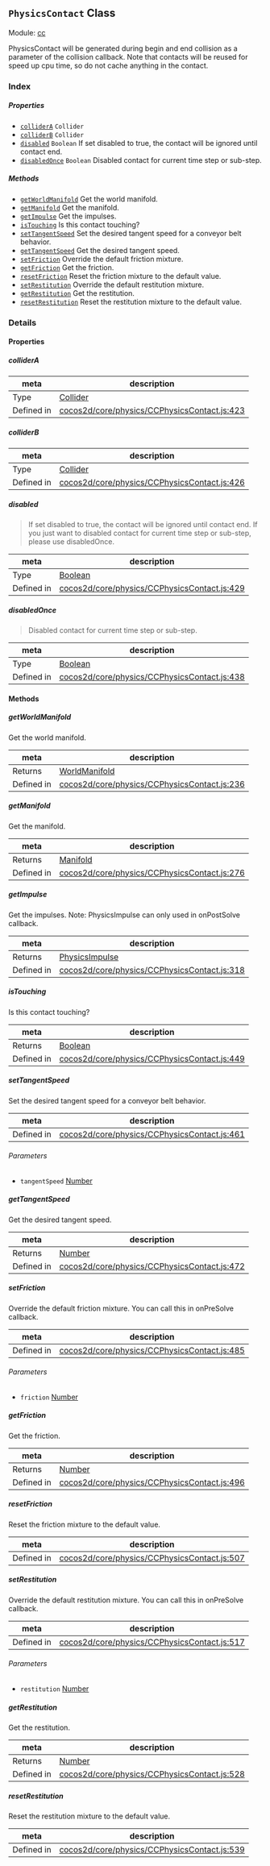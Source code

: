 ## `PhysicsContact` Class



Module: [cc](../modules/cc.md)


PhysicsContact will be generated during begin and end collision as a parameter of the collision callback.
Note that contacts will be reused for speed up cpu time, so do not cache anything in the contact.


### Index

##### Properties

  - [`colliderA`](#collidera) `Collider` 
  - [`colliderB`](#colliderb) `Collider` 
  - [`disabled`](#disabled) `Boolean` If set disabled to true, the contact will be ignored until contact end.
  - [`disabledOnce`](#disabledonce) `Boolean` Disabled contact for current time step or sub-step.



##### Methods

  - [`getWorldManifold`](#getworldmanifold) Get the world manifold.
  - [`getManifold`](#getmanifold) Get the manifold.
  - [`getImpulse`](#getimpulse) Get the impulses.
  - [`isTouching`](#istouching) Is this contact touching?
  - [`setTangentSpeed`](#settangentspeed) Set the desired tangent speed for a conveyor belt behavior.
  - [`getTangentSpeed`](#gettangentspeed) Get the desired tangent speed.
  - [`setFriction`](#setfriction) Override the default friction mixture.
  - [`getFriction`](#getfriction) Get the friction.
  - [`resetFriction`](#resetfriction) Reset the friction mixture to the default value.
  - [`setRestitution`](#setrestitution) Override the default restitution mixture.
  - [`getRestitution`](#getrestitution) Get the restitution.
  - [`resetRestitution`](#resetrestitution) Reset the restitution mixture to the default value.



### Details


#### Properties


##### colliderA

> 

| meta | description |
|------|-------------|
| Type | <a href="../classes/Collider.html" class="crosslink">Collider</a> |
| Defined in | [cocos2d/core/physics/CCPhysicsContact.js:423](https://github.com/cocos-creator/engine/blob/4f734a806d1fd7c4073fb064fddc961384fe67af/cocos2d/core/physics/CCPhysicsContact.js#L423) |



##### colliderB

> 

| meta | description |
|------|-------------|
| Type | <a href="../classes/Collider.html" class="crosslink">Collider</a> |
| Defined in | [cocos2d/core/physics/CCPhysicsContact.js:426](https://github.com/cocos-creator/engine/blob/4f734a806d1fd7c4073fb064fddc961384fe67af/cocos2d/core/physics/CCPhysicsContact.js#L426) |



##### disabled

> If set disabled to true, the contact will be ignored until contact end.
If you just want to disabled contact for current time step or sub-step, please use disabledOnce.

| meta | description |
|------|-------------|
| Type | <a href="https://developer.mozilla.org/en/JavaScript/Reference/Global_Objects/Boolean" class="crosslink external" target="_blank">Boolean</a> |
| Defined in | [cocos2d/core/physics/CCPhysicsContact.js:429](https://github.com/cocos-creator/engine/blob/4f734a806d1fd7c4073fb064fddc961384fe67af/cocos2d/core/physics/CCPhysicsContact.js#L429) |



##### disabledOnce

> Disabled contact for current time step or sub-step.

| meta | description |
|------|-------------|
| Type | <a href="https://developer.mozilla.org/en/JavaScript/Reference/Global_Objects/Boolean" class="crosslink external" target="_blank">Boolean</a> |
| Defined in | [cocos2d/core/physics/CCPhysicsContact.js:438](https://github.com/cocos-creator/engine/blob/4f734a806d1fd7c4073fb064fddc961384fe67af/cocos2d/core/physics/CCPhysicsContact.js#L438) |






<!-- Method Block -->
#### Methods


##### getWorldManifold

Get the world manifold.

| meta | description |
|------|-------------|
| Returns | <a href="../classes/WorldManifold.html" class="crosslink">WorldManifold</a> 
| Defined in | [cocos2d/core/physics/CCPhysicsContact.js:236](https://github.com/cocos-creator/engine/blob/4f734a806d1fd7c4073fb064fddc961384fe67af/cocos2d/core/physics/CCPhysicsContact.js#L236) |



##### getManifold

Get the manifold.

| meta | description |
|------|-------------|
| Returns | <a href="../classes/Manifold.html" class="crosslink">Manifold</a> 
| Defined in | [cocos2d/core/physics/CCPhysicsContact.js:276](https://github.com/cocos-creator/engine/blob/4f734a806d1fd7c4073fb064fddc961384fe67af/cocos2d/core/physics/CCPhysicsContact.js#L276) |



##### getImpulse

Get the impulses.
Note: PhysicsImpulse can only used in onPostSolve callback.

| meta | description |
|------|-------------|
| Returns | <a href="../classes/PhysicsImpulse.html" class="crosslink">PhysicsImpulse</a> 
| Defined in | [cocos2d/core/physics/CCPhysicsContact.js:318](https://github.com/cocos-creator/engine/blob/4f734a806d1fd7c4073fb064fddc961384fe67af/cocos2d/core/physics/CCPhysicsContact.js#L318) |



##### isTouching

Is this contact touching?

| meta | description |
|------|-------------|
| Returns | <a href="https://developer.mozilla.org/en/JavaScript/Reference/Global_Objects/Boolean" class="crosslink external" target="_blank">Boolean</a> 
| Defined in | [cocos2d/core/physics/CCPhysicsContact.js:449](https://github.com/cocos-creator/engine/blob/4f734a806d1fd7c4073fb064fddc961384fe67af/cocos2d/core/physics/CCPhysicsContact.js#L449) |



##### setTangentSpeed

Set the desired tangent speed for a conveyor belt behavior.

| meta | description |
|------|-------------|
| Defined in | [cocos2d/core/physics/CCPhysicsContact.js:461](https://github.com/cocos-creator/engine/blob/4f734a806d1fd7c4073fb064fddc961384fe67af/cocos2d/core/physics/CCPhysicsContact.js#L461) |

###### Parameters
- `tangentSpeed` <a href="https://developer.mozilla.org/en/JavaScript/Reference/Global_Objects/Number" class="crosslink external" target="_blank">Number</a> 


##### getTangentSpeed

Get the desired tangent speed.

| meta | description |
|------|-------------|
| Returns | <a href="https://developer.mozilla.org/en/JavaScript/Reference/Global_Objects/Number" class="crosslink external" target="_blank">Number</a> 
| Defined in | [cocos2d/core/physics/CCPhysicsContact.js:472](https://github.com/cocos-creator/engine/blob/4f734a806d1fd7c4073fb064fddc961384fe67af/cocos2d/core/physics/CCPhysicsContact.js#L472) |



##### setFriction

Override the default friction mixture. You can call this in onPreSolve callback.

| meta | description |
|------|-------------|
| Defined in | [cocos2d/core/physics/CCPhysicsContact.js:485](https://github.com/cocos-creator/engine/blob/4f734a806d1fd7c4073fb064fddc961384fe67af/cocos2d/core/physics/CCPhysicsContact.js#L485) |

###### Parameters
- `friction` <a href="https://developer.mozilla.org/en/JavaScript/Reference/Global_Objects/Number" class="crosslink external" target="_blank">Number</a> 


##### getFriction

Get the friction.

| meta | description |
|------|-------------|
| Returns | <a href="https://developer.mozilla.org/en/JavaScript/Reference/Global_Objects/Number" class="crosslink external" target="_blank">Number</a> 
| Defined in | [cocos2d/core/physics/CCPhysicsContact.js:496](https://github.com/cocos-creator/engine/blob/4f734a806d1fd7c4073fb064fddc961384fe67af/cocos2d/core/physics/CCPhysicsContact.js#L496) |



##### resetFriction

Reset the friction mixture to the default value.

| meta | description |
|------|-------------|
| Defined in | [cocos2d/core/physics/CCPhysicsContact.js:507](https://github.com/cocos-creator/engine/blob/4f734a806d1fd7c4073fb064fddc961384fe67af/cocos2d/core/physics/CCPhysicsContact.js#L507) |



##### setRestitution

Override the default restitution mixture. You can call this in onPreSolve callback.

| meta | description |
|------|-------------|
| Defined in | [cocos2d/core/physics/CCPhysicsContact.js:517](https://github.com/cocos-creator/engine/blob/4f734a806d1fd7c4073fb064fddc961384fe67af/cocos2d/core/physics/CCPhysicsContact.js#L517) |

###### Parameters
- `restitution` <a href="https://developer.mozilla.org/en/JavaScript/Reference/Global_Objects/Number" class="crosslink external" target="_blank">Number</a> 


##### getRestitution

Get the restitution.

| meta | description |
|------|-------------|
| Returns | <a href="https://developer.mozilla.org/en/JavaScript/Reference/Global_Objects/Number" class="crosslink external" target="_blank">Number</a> 
| Defined in | [cocos2d/core/physics/CCPhysicsContact.js:528](https://github.com/cocos-creator/engine/blob/4f734a806d1fd7c4073fb064fddc961384fe67af/cocos2d/core/physics/CCPhysicsContact.js#L528) |



##### resetRestitution

Reset the restitution mixture to the default value.

| meta | description |
|------|-------------|
| Defined in | [cocos2d/core/physics/CCPhysicsContact.js:539](https://github.com/cocos-creator/engine/blob/4f734a806d1fd7c4073fb064fddc961384fe67af/cocos2d/core/physics/CCPhysicsContact.js#L539) |




